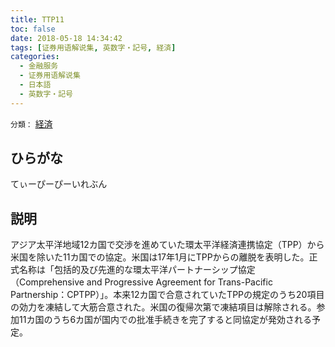```yaml
---
title: TTP11
toc: false
date: 2018-05-18 14:34:42
tags: [证券用语解说集, 英数字・記号, 経済]
categories:
  - 金融服务
  - 证券用语解说集
  - 日本語
  - 英数字・記号
---
```


`分類：` [経済](/tags/経済/)

## ひらがな

てぃーぴーぴーいれぶん

## 説明

アジア太平洋地域12カ国で交渉を進めていた環太平洋経済連携協定（TPP）から米国を除いた11カ国での協定。米国は17年1月にTPPからの離脱を表明した。正式名称は「包括的及び先進的な環太平洋パートナーシップ協定（Comprehensive and Progressive Agreement for Trans-Pacific Partnership：CPTPP）」。本来12カ国で合意されていたTPPの規定のうち20項目の効力を凍結して大筋合意された。米国の復帰次第で凍結項目は解除される。参加11カ国のうち6カ国が国内での批准手続きを完了すると同協定が発効される予定。
